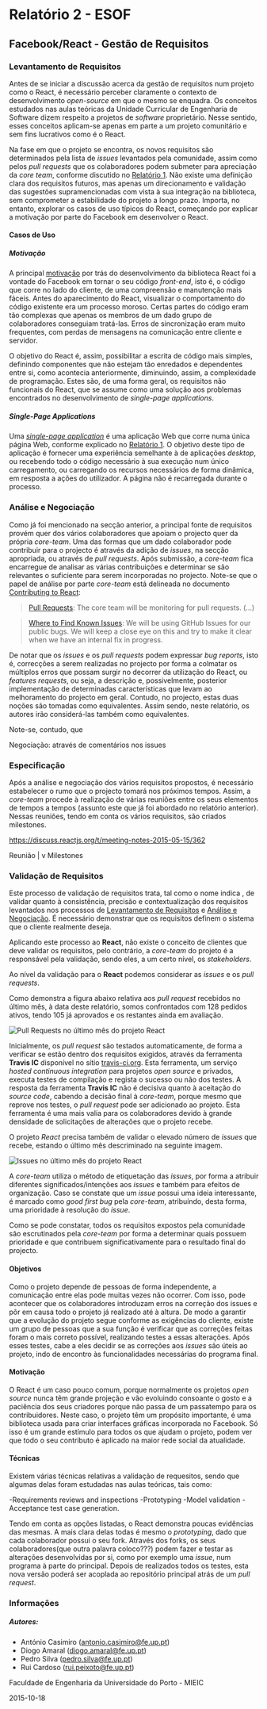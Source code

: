 # Relatório 2 - ESOF
## Facebook/React - Gestão de Requisitos

### <a name="levantamento"></a>Levantamento de Requisitos

Antes de se iniciar a discussão acerca da gestão de requisitos num projeto como o React, é necessário perceber claramente o contexto de desenvolvimento *open-source* em que o mesmo se enquadra. Os conceitos estudados nas aulas teóricas da Unidade Curricular de Engenharia de Software dizem respeito a projetos de *software* proprietário. Nesse sentido, esses conceitos aplicam-se apenas em parte a um projeto comunitário e sem fins lucrativos como é o React.

Na fase em que o projeto se encontra, os novos requisitos são determinados pela lista de *issues* levantados pela comunidade, assim como pelos *pull requests* que os colaboradores podem submeter para apreciação da *core team*, conforme discutido no [Relatório 1](./Relatorio_1.md). Não existe uma definição clara dos requisitos futuros, mas apenas um direcionamento e validação das sugestões supramencionadas com vista à sua integração na biblioteca, sem comprometer a estabilidade do projeto a longo prazo. Importa, no entanto, explorar os casos de uso típicos do React, começando por explicar a motivação por parte do Facebook em desenvolver o React.

#### Casos de Uso

##### Motivação

A principal [motivação](http://reactjs.de/posts/react-tutorial) por trás do desenvolvimento da biblioteca React foi a vontade do Facebook em tornar o seu código *front-end*, isto é, o código que corre no lado do cliente, de uma compreensão e manutenção mais fáceis. Antes do aparecimento do React, visualizar o comportamento do código existente era um processo moroso. Certas partes do código eram tão complexas que apenas os membros de um dado grupo de colaboradores conseguiam tratá-las. Erros de sincronização eram muito frequentes, com perdas de mensagens na comunicação entre cliente e servidor.

O objetivo do React é, assim, possibilitar a escrita de código mais simples, definindo componentes que não estejam tão enredados e dependentes entre si, como acontecia anteriormente, diminuindo, assim, a complexidade de programação. Estes são, de uma forma geral, os requisitos não funcionais do React, que se assume como uma solução aos problemas encontrados no desenvolvimento de *single-page applications*.

##### *Single-Page Applications*

Uma [*single-page application*](https://en.wikipedia.org/wiki/Single-page_application) é uma aplicação Web que corre numa única página Web, conforme explicado no [Relatório 1](./Relatorio_1.md). O objetivo deste tipo de aplicação é fornecer uma experiência semelhante à de aplicações *desktop*, ou recebendo todo o código necessário à sua execução num único carregamento, ou carregando os recursos necessários de forma dinâmica, em resposta a ações do utilizador. A página não é recarregada durante o processo.

### <a name="analise"></a>Análise e Negociação

Como já foi mencionado na secção anterior, a principal fonte de requisitos provém quer dos vários colaboradores que apoiam o projecto quer da própria *core-team*. Uma das formas que um dado colaborador pode contribuir para o projecto é através da adição de *issues*, na secção apropriada, ou através de *pull requests*. Após submissão, a *core-team* fica encarregue de analisar as várias contribuições e determinar se são relevantes o suficiente para serem incorporadas no projecto. Note-se que o papel de análise por parte *core-team* está delineada no documento [Contributing to React](https://github.com/rppc/react/blob/master/CONTRIBUTING.md):

> [Pull Requests](https://github.com/facebook/react/blob/master/CONTRIBUTING.md#pull-requests): The core team will be monitoring for pull requests. (...)

> [Where to Find Known Issues](https://github.com/facebook/react/blob/master/CONTRIBUTING.md#where-to-find-known-issues): We will be using GitHub Issues for our public bugs. We will keep a close eye on this and try to make it clear when we have an internal fix in progress.

De notar que os *issues* e os *pull requests* podem expressar *bug reports*, isto é, correcções a serem realizadas no projecto por forma a colmatar os múltiplos erros que possam surgir no decorrer da utilização do React, ou *features requests*, ou seja, a descrição e, possivelmente, posterior implementação de determinadas características que levam ao melhoramento do projecto em geral. Contudo, no projecto, estas duas noções são tomadas como equivalentes. Assim sendo, neste relatório, os autores irão considerá-las também como equivalentes.

Note-se, contudo, que














Negociação: através de comentários nos issues


### <a name="especificacao"></a>Especificação

Após a análise e negociação dos vários requisitos propostos, é necessário estabelecer o rumo que o projecto tomará nos próximos tempos. Assim, a *core-team* procede à realização de várias reuniões entre os seus elementos de tempos a tempos (assunto este que já foi abordado no relatório anterior). Nessas reuniões, tendo em conta os vários requisitos, são criados milestones.

https://discuss.reactjs.org/t/meeting-notes-2015-05-15/362


Reunião
|
v
Milestones



### <a name="validacao"></a>Validação de Requisitos


Este processo de validação de requisitos trata, tal como o nome indica , de validar quanto à consistência, precisão e contextualização dos requisitos levantados nos processos de [Levantamento de Requisitos](#levantamento) e [Análise e Negociação](#analise). É necessário demonstrar que os requisitos definem o sistema que o cliente realmente deseja.


Aplicando este processo ao **React**, não existe o conceito de clientes que deve validar os requisitos, pelo contrário, a *core-team* do projeto é a responsável pela validação, sendo eles, a um certo nível, os *stakeholders*. 


Ao nível da validação para o **React** podemos considerar as *issues* e os *pull requests*.


Como demonstra a figura abaixo relativa aos *pull request* recebidos no último mês, à data deste relatório, somos confrontados com 128 pedidos ativos, tendo 105 já aprovados e os restantes ainda em avaliação.


![Pull Requests no último mês do projeto React](./Resources/pull_requests_september-10_october-10.jpg)


Inicialmente, os *pull request* são testados automaticamente, de forma a verificar se estão dentro dos requisitos exigidos, através da ferramenta **Travis IC** disponível no sítio [travis-ci.org](https://travis-ci.org/). Esta ferramenta, um serviço *hosted continuous integration* para projetos *open source* e privados, executa testes de compilação e regista o sucesso ou não dos testes. A resposta da ferramenta **Travis IC** não é decisiva quanto à aceitação do *source code*, cabendo a decisão final à *core-team*, porque mesmo que reprove nos testes, o *pull request* pode ser adicionado ao projeto. Esta ferramenta é uma mais valia para os colaboradores devido à grande densidade de solicitações de alterações que o projeto recebe. 


O projeto *React* precisa também de validar o elevado número de *issues* que recebe, estando o último mês descriminado na seguinte imagem.


![Issues no último mês do projeto React](./Resources/issues_september-10_october-10.jpg)


A *core-team* utiliza o método de etiquetação das *issues*, por forma a atribuir diferentes significados/intenções aos *issues* e também para efeitos de organização. Caso se constate que um *issue* possui uma ideia interessante, é marcado como *good first bug* pela *core-team*, atribuíndo, desta forma, uma prioridade à resolução do *issue*.


Como se pode constatar, todos os requisitos expostos pela comunidade são escrutinados pela *core-team* por forma a determinar quais possuem prioridade e que contribuem significativamente para o resultado final do projecto.


#### <a name="objetivos"></a>Objetivos

Como o projeto depende de pessoas de forma independente, a comunicação entre elas pode muitas vezes não ocorrer. Com isso, pode acontecer que os colaboradores introduzam erros na correção dos issues e pôr em causa todo o projeto já realizado até à altura.
De modo a garantir que a evolução do projeto segue conforme as exigências do cliente, existe um grupo de pessoas que a sua função é verificar que as correções feitas foram o mais correto possível, realizando testes a essas alterações. Após esses testes, cabe a eles decidir se as correções aos *issues* são úteis ao projeto, indo de encontro às funcionalidades necessárias do programa final.

#### <a name="motivacao"></a>Motivação

O React é um caso pouco comum, porque normalmente os projetos *open source* nunca têm grande projeção e vão evoluindo consoante o gosto e a paciência dos seus criadores porque não passa de um passatempo para os contribuidores. Neste caso, o projeto têm um propósito importante, é uma biblioteca usada para criar interfaces gráficas incorporada no Facebook. Só isso é um grande estímulo para todos os que ajudam o projeto, podem ver que todo o seu contributo é aplicado na maior rede social da atualidade.

#### <a name="tecnicas"></a>Técnicas

Existem várias técnicas relativas a validação de requesitos, sendo que algumas delas foram estudadas nas aulas teóricas, tais como: 

-Requirements reviews and inspections
-Prototyping
-Model validation
-Acceptance test case generation.

Tendo em conta as opções listadas, o React demonstra poucas evidências das mesmas. A mais clara delas todas é mesmo o *prototyping*, dado que cada colaborador possui o seu fork.
Através dos forks, os seus colaboradores(que outra palavra coloco???) podem fazer e testar as alterações desenvolvidas por si, como por exemplo uma *issue*, num programa à parte do principal. Depois de realizados todos os testes, esta nova versão poderá ser acoplada ao repositório principal atrás de um *pull request*. 

### <a name="info"></a>Informações

##### Autores:

* António Casimiro (antonio.casimiro@fe.up.pt)
* Diogo Amaral (diogo.amaral@fe.up.pt)
* Pedro Silva (pedro.silva@fe.up.pt)
* Rui Cardoso (rui.peixoto@fe.up.pt)

Faculdade de Engenharia da Universidade do Porto - MIEIC

2015-10-18
